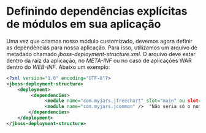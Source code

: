 # Definindo dependências explícitas de módulos em sua aplicação
Uma vez que criamos nosso módulo customizado, devemos agora definir as dependências para nossa aplicação. Para isso, utilizamos um arquivo de metadado chamado *jboss-deployment-structure.xml*. O arquivo deve estar dentro da raiz da aplicação, no *META-INF* ou no caso de aplicações WAR dentro do *WEB-INF*. Abaixo um exemplo:
```xml
<?xml version="1.0" encoding="UTF-8"?>  
<jboss-deployment-structure>  
    <deployment>  
         <dependencies>  
              <module name="com.myjars.jfreechart" slot="main" ou slot="1.2...."/>  correto?
              <module name="com.myjars.jcommon" />  "Não seria só o nome do módulo aqui?"
        </dependencies>  
    </deployment>  
</jboss-deployment-structure> 
```